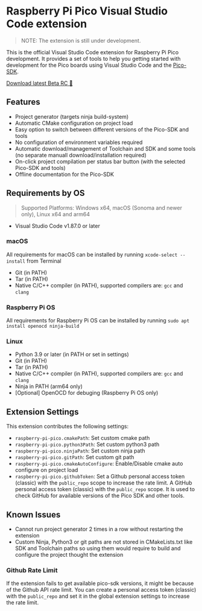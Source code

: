 # Raspberry Pi Pico Visual Studio Code extension

> NOTE: The extension is still under development.

This is the official Visual Studio Code extension for Raspberry Pi Pico development. It provides a set of tools to help you getting started with development for the Pico boards using Visual Studio Code and the [Pico-SDK](https://github.com/raspberrypi/pico-sdk).

[Download latest Beta RC 📀](https://github.com/paulober/vscode-raspberry-pi-pico/releases/tag/0.11.7)

## Features

- Project generator (targets ninja build-system)
- Automatic CMake configuration on project load
- Easy option to switch between different versions of the Pico-SDK and tools
- No configuration of environment variables required
- Automatic download/management of Toolchain and SDK and some tools (no separate manuall download/installation required)
- On-click project compilation per status bar button (with the selected Pico-SDK and tools)
- Offline documentation for the Pico-SDK

## Requirements by OS

> Supported Platforms: Windows x64, macOS (Sonoma and newer only), Linux x64 and arm64

- Visual Studio Code v1.87.0 or later

### macOS
All requirements for macOS can be installed by running `xcode-select --install` from Terminal
- Git (in PATH)
- Tar (in PATH)
- Native C/C++ compiler (in PATH), supported compilers are: `gcc` and `clang`

### Raspberry Pi OS
All requirements for Raspberry Pi OS can be installed by running `sudo apt install openocd ninja-build`

### Linux
- Python 3.9 or later (in PATH or set in settings)
- Git (in PATH)
- Tar (in PATH)
- Native C/C++ compiler (in PATH), supported compilers are: `gcc` and `clang`
- Ninja in PATH (arm64 only)
- \[Optional\] OpenOCD for debuging (Raspberry Pi OS only)

## Extension Settings

This extension contributes the following settings:

* `raspberry-pi-pico.cmakePath`: Set custom cmake path
* `raspberry-pi-pico.python3Path`: Set custom python3 path
* `raspberry-pi-pico.ninjaPath`: Set custom ninja path
* `raspberry-pi-pico.gitPath`: Set custom git path
* `raspberry-pi-pico.cmakeAutoConfigure`: Enable/Disable cmake auto configure on project load
* `raspberry-pi-pico.githubToken`: Set a Github personal access token (classic) with the `public_repo` scope to increase the rate limit. A GitHub personal access token (classic) with the `public_repo` scope. It is used to check GitHub for available versions of the Pico SDK and other tools.

## Known Issues

- Cannot run project generator 2 times in a row without restarting the extension
- Custom Ninja, Python3 or git paths are not stored in CMakeLists.txt like SDK and Toolchain paths so using them would require to build and configure the project thought the extension

### Github Rate Limit

If the extension fails to get available pico-sdk versions, it might be because of the Github API rate limit. You can create a personal access token (classic) with the `public_repo` and set it in the global extension settings to increase the rate limit.
